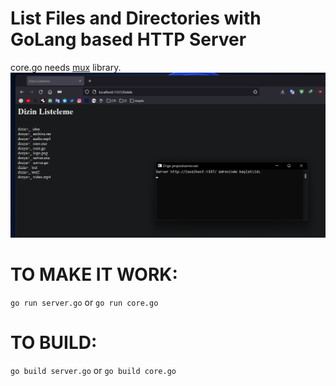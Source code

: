 # List Files and Directories with GoLang based HTTP Server
core.go needs [mux] library.
![project](project.png)

# TO MAKE IT WORK:
`go run server.go`  or `go run core.go`

# TO BUILD:
`go build server.go` or `go build core.go`

[mux]: https://github.com/gorilla/mux
